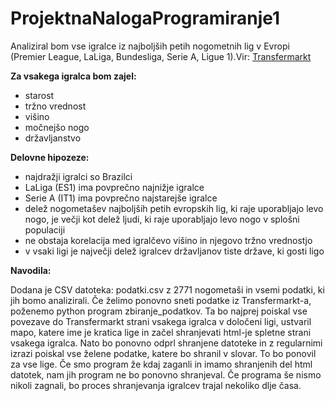 # ProjektnaNalogaProgramiranje1

Analiziral bom vse igralce iz najboljših petih nogometnih lig v Evropi (Premier League, LaLiga, Bundesliga, Serie A, Ligue 1).Vir: [Transfermarkt](https://www.transfermarkt.com/)

**Za vsakega igralca bom zajel:**

- starost
- tržno vrednost
- višino 
- močnejšo nogo
- državljanstvo


**Delovne hipozeze:**

- najdražji igralci so Brazilci
- LaLiga (ES1) ima povprečno najnižje igralce
- Serie A (IT1) ima povprečno najstarejše igralce
- delež nogometašev najboljših petih evropskih lig, ki raje uporabljajo levo nogo, je večji kot delež ljudi, ki raje uporabljajo levo nogo v splošni populaciji
- ne obstaja korelacija med igralčevo višino in njegovo tržno vrednostjo
- v vsaki ligi je največji delež igralcev državljanov tiste države, ki gosti ligo


**Navodila:**

Dodana je CSV datoteka: podatki.csv z 2771 nogometaši in vsemi podatki, ki jih bomo analizirali. Če želimo ponovno sneti podatke iz Transfermarkt-a, poženemo python program zbiranje_podatkov. Ta bo najprej poiskal vse povezave do Transfermarkt strani vsakega igralca v določeni ligi, ustvaril mapo, katere ime je kratica lige in začel shranjevati html-je spletne strani vsakega igralca. Nato bo ponovno odprl shranjene datoteke in z regularnimi izrazi poiskal vse želene podatke, katere bo shranil v slovar. To bo ponovil za vse lige. Če smo program že kdaj zaganli in imamo shranjenih del html datotek, nam jih program ne bo ponovno shranjeval. Če programa še nismo nikoli zagnali, bo proces shranjevanja igralcev trajal nekoliko dlje časa. 

